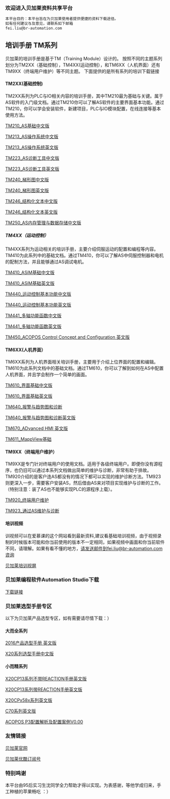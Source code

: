 ### 欢迎进入贝加莱资料共享平台
```markdown
本平台目的：本平台旨在为贝加莱使用者提供便捷的资料下载途径。
如有任何建议与及意见，请联系如下邮箱
fei.liu@br-automation.com
```


## 培训手册 TM系列
贝加莱的培训手册是基于TM（Training Module）设计的。
按照不同的主题系列划分为TM2XX（基础控制），TM4XX(运动控制），和TM6XX（人机界面）还有TM9XX（终端用户维护）等不同主题。
下面提供的是所有系列的培训下载链接




#### TM2XX(基础控制)

TM2XX系列为PLC与IO相关内容的培训手册，其中TM210最为基础与关键。属于AS软件的入门级文档。通过TM210你可以了解AS软件的主要界面基本功能。通过TM210，你可以学会安装软件，新建项目，PLC与IO模块配置，在线连接等基本使用方法。

[TM210_AS基础中文版](https://github.com/brtraining/brtraining.github.com/raw/master/TM2XX_ZHO/TM210TRE.00-ZHO_Automation%20Studio%E5%9F%BA%E7%A1%80_V4225.pdf/)

[TM213_AS操作系统中文版](https://github.com/brtraining/brtraining.github.com/raw/master/TM2XX_ZHO/TM213TRE.30-ZHO_Automation%20Studio%E6%93%8D%E4%BD%9C%E7%B3%BB%E7%BB%9F_V3090.pdf/)

[TM213_AS操作系统英文版](https://github.com/brtraining/brtraining.github.com/blob/master/TM42ENG/TM213TRE.425-ENG_Automation%20Runtime_V4250.pdf)


[TM223_AS诊断工具中文版](https://github.com/brtraining/brtraining.github.com/raw/master/TM2XX_ZHO/TM223TRE.30-ZHO_Automation%20Studio%E8%AF%8A%E6%96%AD_V3090.pdf)

[TM223_AS诊断工具英文版](https://github.com/brtraining/brtraining.github.com/blob/master/TM42ENG/TM223TRE.40-ENG_Automation%20Studio%20Diagnostics_V4250.pdf)

[TM240_梯形图中文版](https://github.com/brtraining/brtraining.github.com/raw/master/TM2XX_ZHO/TM240TRE.00_LD%E6%A2%AF%E5%BD%A2%E5%9B%BE_V3090.pdf)

[TM240_梯形图英文版](https://github.com/brtraining/brtraining.github.com/blob/master/TM42ENG/TM240TRE.00-ENG_Ladder%20Diagram%20(LAD)_V4250.pdf)


[TM246_结构化文本中文版](https://github.com/brtraining/brtraining.github.com/raw/master/TM2XX_ZHO/TM246TRE.00_ST%E7%BB%93%E6%9E%84%E5%8C%96%E6%96%87%E6%9C%AC_V3090.pdf)

[TM246_结构化文本英文版]()


[TM250_AS内存管理与数据存储中文版](https://github.com/brtraining/brtraining.github.com/raw/master/TM2XX_ZHO/TM250TRE.00_Automation%20Studio%E5%86%85%E5%AD%98%E7%AE%A1%E7%90%86%E4%B8%8E%E6%95%B0%E6%8D%AE%E5%AD%98%E5%82%A8_V4010.pdf)


#####  TM4XX（运动控制）

TM4XX系列为运动相关的培训手册，主要介绍伺服运动的配置和编程等内容。TM410为此系列中的基础文档。通过TM410，你可以了解AS中伺服控制器和电机的配制方法，并且能够通过AS调试电机。

[TM410_ASiM基础中文版](https://github.com/brtraining/brtraining.github.com/raw/master/TM4XX_ZHO/TM410TRE.30-ZHO_ASiM%E5%9F%BA%E7%A1%80V3090.pdf)

[TM410_ASiM基础英文版](https://github.com/brtraining/brtraining.github.com/blob/master/TM42ENG/TM410TRE.40-ENG_Working%20with%20Integrated%20Motion%20Control_V4100.pdf)


[TM440_运动控制基本功能中文版](https://github.com/brtraining/brtraining.github.com/raw/master/TM4XX_ZHO/TM440TRE.00_ZHO_ASiM%E5%9F%BA%E6%9C%AC%E5%8A%9F%E8%83%BD_V3090.pdf)

[TM440_运动控制基本功能英文版](https://github.com/brtraining/brtraining.github.com/blob/master/TM42ENG/TM440TRE.42-ENG_Motion%20Control%20-%20Basic%20Functions_V4200_MpAxis.pdf)


[TM441_多轴功能函数中文版](https://github.com/brtraining/brtraining.github.com/raw/master/TM4XX_ZHO/TM441TRE.00_ZHO%E5%A4%9A%E8%BD%B4%E5%8A%9F%E8%83%BD%E5%87%BD%E6%95%B0_V3090.pdf)

[TM441_多轴功能函数英文版](https://github.com/brtraining/brtraining.github.com/blob/master/TM42ENG/TM441TRE.42-ENG_Motion%20Control%20electronic%20gears%20and%20cam%20profiles_MpAxis_V4200.pdf)


[TM450_ACOPOS Control Concept and Configuration 英文版](https://github.com/brtraining/brtraining.github.com/blob/master/TM42ENG/TM450TRE.42-ENG_ACOPOS%20Control%20Concept%20and%20Configuration_V4200.pdf)


#### TM6XX(人机界面）

TM6XX系列为人机界面相关培训手册，主要用于介绍上位界面的配置和编辑。TM610为此系列文档中的基础文档。通过TM610，你可以了解到如何在AS中配置人机界面，并且学会制作一个简单的画面。

[TM610_界面基础中文版](https://github.com/brtraining/brtraining.github.com/raw/master/TM6XX_ZHO/TM610TRE.30-ZHO_ASiV%E7%9A%84%E5%9F%BA%E7%A1%80_V3090.pdf)

[TM610_界面基础英文版](https://github.com/brtraining/brtraining.github.com/blob/master/TM42ENG/TM610TRE.40-ENG_Working%20with%20Integrated%20Visualization_V4000.pdf)


[TM640_报警与趋势图和诊断](https://github.com/brtraining/brtraining.github.com/raw/master/TM6XX_ZHO/TM640TRE.30_ZHO%E6%8A%A5%E8%AD%A6%EF%BC%8C%E8%B6%8B%E5%8A%BF%E5%9B%BE%E5%92%8C%E8%AF%8A%E6%96%AD_V3090.pdf)


[TM640_报警与趋势图和诊断英文版](https://github.com/brtraining/brtraining.github.com/blob/master/TM42ENG/TM640TRE.30-ENG_Alarms%2C%20Trends%20and%20Diagnostics_V4100.pdf)


[TM670_ADvanced HMI 英文版](https://github.com/brtraining/brtraining.github.com/blob/master/TM42ENG/TM670TRE.40-ENG_Advanced%20Visual%20Components_V4100.pdf)


[TM611_MappView基础](https://github.com/brtraining/brtraining.github.com/blob/master/TM6XX_ZHO/TM611TRE.425_ZHO_MappView%E5%9F%BA%E7%A1%80.pdf)


#### TM9XX（终端用户维护）
TM9XX是专门针对终端用户的使用文档。适用于各级终端用户。即便你没有源程序，也仍旧可以通过本系列文档做出简单的维护与诊断，非常有助于排故。TM920介绍的是客户连AS都没有的情况下都可以实现的维护诊断方法。TM923则更深入一步，需要客户安装AS，然后借由AS来对项目实现维护与诊断的工作。（特别注意：装了AS也不能够实现PLC的源程序上载）。

[TM920_终端用户维护](https://github.com/brtraining/brtraining.github.com/raw/master/TM9XX_ZHO/TM920TRE.00-ZHO%E8%AF%8A%E6%96%AD%E4%B8%8E%E7%BB%88%E7%AB%AF%E7%94%A8%E6%88%B7%E6%9C%8D%E5%8A%A1.pdf)

[TM923_通过AS维护与诊断](https://github.com/brtraining/brtraining.github.com/raw/master/TM9XX_ZHO/TM923TRE.40_ZHO_USE%20Automation%20Studio%E8%AF%8A%E6%96%AD%E5%92%8C%E6%9C%8D%E5%8A%A1_V4000.pdf)


#### 培训视频
训视频可以在爱慕课的这个网站看到最新资料,建议看基础培训视频，由于视频录制的时候版本可能和你当前使用的版本不一定相同，如果视频中画面和你当前软件不同，请理解。如果有看不懂的地方，请发送邮件到fei.liu@br-automation.com咨询

[贝加莱培训视屏](http://www.aiimooc.com/mall/list.php?catid=391)


###  贝加莱编程软件Automation Studio下载
[下载链接](https://www.br-automation.com/zh/xia4zai3/software/automation-studio/automation-studio-43/dwldwl10000489725/)

### 贝加莱选型手册专区
以下为贝加莱产品选型专区，如有需要请尽情下载：）

#### 大而全系列

[2016产品选型手册 英文版](https://github.com/brtraining/brtraining.github.com/blob/master/User%20Manual/Control%2C%20HMI%20%26%20Motion%E9%80%89%E5%9E%8B%E6%89%8B%E5%86%8C2016.pdf)

[X20系列选型手册中文版](https://github.com/brtraining/brtraining.github.com/blob/master/User%20Manual/X20%E9%80%89%E5%9E%8B%E6%89%8B%E5%86%8C_%E4%B8%AD%E6%96%87%E7%89%88.pdf)

#### 小而精系列

[X20CP13系列不带REACTION手册英文版](https://github.com/brtraining/brtraining.github.com/blob/master/User%20Manual/X20CP13%E7%B3%BB%E5%88%97%E4%B8%8D%E5%B8%A6REACTION%E6%89%8B%E5%86%8C%E8%8B%B1%E6%96%87%E7%89%88.pdf)

[X20CP13系列带REACTION手册英文版](https://github.com/brtraining/brtraining.github.com/blob/master/User%20Manual/X20CP13%E7%B3%BB%E5%88%97%E5%B8%A6REACTION%E6%89%8B%E5%86%8C%E8%8B%B1%E6%96%87%E7%89%88.pdf)

[X20CPx58x系列英文版](https://github.com/brtraining/brtraining.github.com/blob/master/User%20Manual/X20CPx58x-ENG.pdf)

[C70系列英文版](https://github.com/brtraining/brtraining.github.com/blob/master/User%20Manual/C70%E7%B3%BB%E5%88%97%E9%80%89%E5%9E%8B%E6%89%8B%E5%86%8C%E8%8B%B1%E6%96%87%E7%89%88.pdf)

[ACOPOS P3配置解析及配置案例V0.00](https://github.com/brtraining/brtraining.github.com/blob/master/User%20Manual/ACOPOS%20P3%E9%85%8D%E7%BD%AE%E8%A7%A3%E6%9E%90%E5%8F%8A%E9%85%8D%E7%BD%AE%E6%A1%88%E4%BE%8BV0.00.pdf)





### 友情链接
[贝加莱官网](https://www.br-automation.com/)

[贝加莱优酷订阅号](http://i.youku.com/i/UMjg4NzExMTMwOA==?spm=a2h0j.8191423.subscription_wrap.DD~A)

### 特别鸣谢

本平台由95后实习生沈同学全力帮助才得以实现。为表感谢，等他学成归来，手工种植的苹果畅吃 ：）


